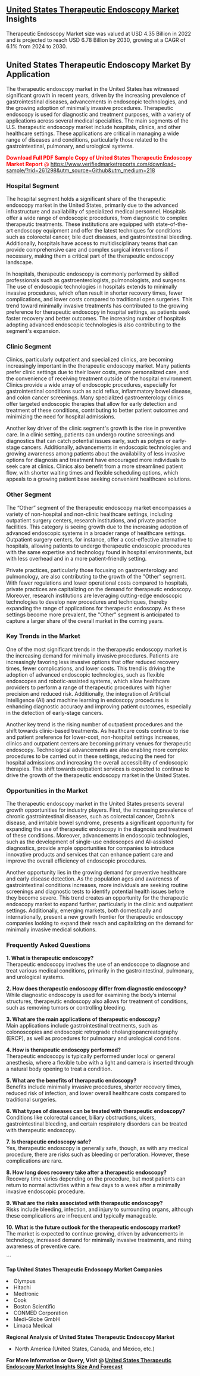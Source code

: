 <h2><a href="https://www.verifiedmarketreports.com/download-sample/?rid=261298&amp;utm_source=Github&amp;utm_medium=218" target="_blank">United States Therapeutic Endoscopy Market</a> Insights</h2><p>Therapeutic Endoscopy Market size was valued at USD 4.35 Billion in 2022 and is projected to reach USD 6.78 Billion by 2030, growing at a CAGR of 6.1% from 2024 to 2030.</p><p> <h2>United States Therapeutic Endoscopy Market By Application</h2> <p>The therapeutic endoscopy market in the United States has witnessed significant growth in recent years, driven by the increasing prevalence of gastrointestinal diseases, advancements in endoscopic technologies, and the growing adoption of minimally invasive procedures. Therapeutic endoscopy is used for diagnostic and treatment purposes, with a variety of applications across several medical specialties. The main segments of the U.S. therapeutic endoscopy market include hospitals, clinics, and other healthcare settings. These applications are critical in managing a wide range of diseases and conditions, particularly those related to the gastrointestinal, pulmonary, and urological systems.</p> <p><p><span class=""><span style="color: #ff0000;"><strong>Download Full PDF Sample Copy of United States Therapeutic Endoscopy Market Report</strong> @ </span><a href="https://www.verifiedmarketreports.com/download-sample/?rid=261298&amp;utm_source=Github&amp;utm_medium=218" target="_blank">https://www.verifiedmarketreports.com/download-sample/?rid=261298&amp;utm_source=Github&amp;utm_medium=218</a></span></p></p> <h3>Hospital Segment</h3> <p>The hospital segment holds a significant share of the therapeutic endoscopy market in the United States, primarily due to the advanced infrastructure and availability of specialized medical personnel. Hospitals offer a wide range of endoscopic procedures, from diagnostic to complex therapeutic treatments. These institutions are equipped with state-of-the-art endoscopy equipment and offer the latest techniques for conditions such as colorectal cancer, bile duct diseases, and gastrointestinal bleeding. Additionally, hospitals have access to multidisciplinary teams that can provide comprehensive care and complex surgical interventions if necessary, making them a critical part of the therapeutic endoscopy landscape.</p> <p>In hospitals, therapeutic endoscopy is commonly performed by skilled professionals such as gastroenterologists, pulmonologists, and surgeons. The use of endoscopic technologies in hospitals extends to minimally invasive procedures, which often result in shorter recovery times, fewer complications, and lower costs compared to traditional open surgeries. This trend toward minimally invasive treatments has contributed to the growing preference for therapeutic endoscopy in hospital settings, as patients seek faster recovery and better outcomes. The increasing number of hospitals adopting advanced endoscopic technologies is also contributing to the segment's expansion.</p> <h3>Clinic Segment</h3> <p>Clinics, particularly outpatient and specialized clinics, are becoming increasingly important in the therapeutic endoscopy market. Many patients prefer clinic settings due to their lower costs, more personalized care, and the convenience of receiving treatment outside of the hospital environment. Clinics provide a wide array of endoscopic procedures, especially for gastrointestinal conditions such as acid reflux, inflammatory bowel disease, and colon cancer screenings. Many specialized gastroenterology clinics offer targeted endoscopic therapies that allow for early detection and treatment of these conditions, contributing to better patient outcomes and minimizing the need for hospital admissions.</p> <p>Another key driver of the clinic segment's growth is the rise in preventive care. In a clinic setting, patients can undergo routine screenings and diagnostics that can catch potential issues early, such as polyps or early-stage cancers. Additionally, advancements in endoscopic technologies and growing awareness among patients about the availability of less invasive options for diagnosis and treatment have encouraged more individuals to seek care at clinics. Clinics also benefit from a more streamlined patient flow, with shorter waiting times and flexible scheduling options, which appeals to a growing patient base seeking convenient healthcare solutions.</p> <h3>Other Segment</h3> <p>The “Other” segment of the therapeutic endoscopy market encompasses a variety of non-hospital and non-clinic healthcare settings, including outpatient surgery centers, research institutions, and private practice facilities. This category is seeing growth due to the increasing adoption of advanced endoscopic systems in a broader range of healthcare settings. Outpatient surgery centers, for instance, offer a cost-effective alternative to hospitals, allowing patients to undergo therapeutic endoscopic procedures with the same expertise and technology found in hospital environments, but with less overhead and in a more patient-friendly setting.</p> <p>Private practices, particularly those focusing on gastroenterology and pulmonology, are also contributing to the growth of the "Other" segment. With fewer regulations and lower operational costs compared to hospitals, private practices are capitalizing on the demand for therapeutic endoscopy. Moreover, research institutions are leveraging cutting-edge endoscopic technologies to develop new procedures and techniques, thereby expanding the range of applications for therapeutic endoscopy. As these settings become more prevalent, the "Other" segment is anticipated to capture a larger share of the overall market in the coming years.</p> <h3>Key Trends in the Market</h3> <p>One of the most significant trends in the therapeutic endoscopy market is the increasing demand for minimally invasive procedures. Patients are increasingly favoring less invasive options that offer reduced recovery times, fewer complications, and lower costs. This trend is driving the adoption of advanced endoscopic technologies, such as flexible endoscopes and robotic-assisted systems, which allow healthcare providers to perform a range of therapeutic procedures with higher precision and reduced risk. Additionally, the integration of Artificial Intelligence (AI) and machine learning in endoscopy procedures is enhancing diagnostic accuracy and improving patient outcomes, especially in the detection of early-stage cancers.</p> <p>Another key trend is the rising number of outpatient procedures and the shift towards clinic-based treatments. As healthcare costs continue to rise and patient preference for lower-cost, non-hospital settings increases, clinics and outpatient centers are becoming primary venues for therapeutic endoscopy. Technological advancements are also enabling more complex procedures to be carried out in these settings, reducing the need for hospital admissions and increasing the overall accessibility of endoscopic therapies. This shift towards outpatient services is expected to continue to drive the growth of the therapeutic endoscopy market in the United States.</p> <h3>Opportunities in the Market</h3> <p>The therapeutic endoscopy market in the United States presents several growth opportunities for industry players. First, the increasing prevalence of chronic gastrointestinal diseases, such as colorectal cancer, Crohn’s disease, and irritable bowel syndrome, presents a significant opportunity for expanding the use of therapeutic endoscopy in the diagnosis and treatment of these conditions. Moreover, advancements in endoscopic technologies, such as the development of single-use endoscopes and AI-assisted diagnostics, provide ample opportunities for companies to introduce innovative products and services that can enhance patient care and improve the overall efficiency of endoscopic procedures.</p> <p>Another opportunity lies in the growing demand for preventive healthcare and early disease detection. As the population ages and awareness of gastrointestinal conditions increases, more individuals are seeking routine screenings and diagnostic tests to identify potential health issues before they become severe. This trend creates an opportunity for the therapeutic endoscopy market to expand further, particularly in the clinic and outpatient settings. Additionally, emerging markets, both domestically and internationally, present a new growth frontier for therapeutic endoscopy companies looking to expand their reach and capitalizing on the demand for minimally invasive medical solutions.</p> <h3>Frequently Asked Questions</h3> <p><b>1. What is therapeutic endoscopy?</b><br>Therapeutic endoscopy involves the use of an endoscope to diagnose and treat various medical conditions, primarily in the gastrointestinal, pulmonary, and urological systems.</p> <p><b>2. How does therapeutic endoscopy differ from diagnostic endoscopy?</b><br>While diagnostic endoscopy is used for examining the body’s internal structures, therapeutic endoscopy also allows for treatment of conditions, such as removing tumors or controlling bleeding.</p> <p><b>3. What are the main applications of therapeutic endoscopy?</b><br>Main applications include gastrointestinal treatments, such as colonoscopies and endoscopic retrograde cholangiopancreatography (ERCP), as well as procedures for pulmonary and urological conditions.</p> <p><b>4. How is therapeutic endoscopy performed?</b><br>Therapeutic endoscopy is typically performed under local or general anesthesia, where a flexible tube with a light and camera is inserted through a natural body opening to treat a condition.</p> <p><b>5. What are the benefits of therapeutic endoscopy?</b><br>Benefits include minimally invasive procedures, shorter recovery times, reduced risk of infection, and lower overall healthcare costs compared to traditional surgeries.</p> <p><b>6. What types of diseases can be treated with therapeutic endoscopy?</b><br>Conditions like colorectal cancer, biliary obstructions, ulcers, gastrointestinal bleeding, and certain respiratory disorders can be treated with therapeutic endoscopy.</p> <p><b>7. Is therapeutic endoscopy safe?</b><br>Yes, therapeutic endoscopy is generally safe, though, as with any medical procedure, there are risks such as bleeding or perforation. However, these complications are rare.</p> <p><b>8. How long does recovery take after a therapeutic endoscopy?</b><br>Recovery time varies depending on the procedure, but most patients can return to normal activities within a few days to a week after a minimally invasive endoscopic procedure.</p> <p><b>9. What are the risks associated with therapeutic endoscopy?</b><br>Risks include bleeding, infection, and injury to surrounding organs, although these complications are infrequent and typically manageable.</p> <p><b>10. What is the future outlook for the therapeutic endoscopy market?</b><br>The market is expected to continue growing, driven by advancements in technology, increased demand for minimally invasive treatments, and rising awareness of preventive care.</p> ```</p><p><strong>Top United States Therapeutic Endoscopy Market Companies</strong></p><div data-test-id=""><p><li>Olympus</li><li> Hitachi</li><li> Medtronic</li><li> Cook</li><li> Boston Scientific</li><li> CONMED Corporation</li><li> Medi-Globe GmbH</li><li> Limaca Medical</li></p><div><strong>Regional Analysis of&nbsp;United States Therapeutic Endoscopy Market</strong></div><ul><li dir="ltr"><p dir="ltr">North America&nbsp;(United States, Canada, and Mexico, etc.)</p></li></ul><p><strong>For More Information or Query, Visit @&nbsp;</strong><strong><a href="https://www.verifiedmarketreports.com/product/therapeutic-endoscopy-market/?utm_source=Github&amp;utm_medium=218" target="_blank">United States Therapeutic Endoscopy Market Insights Size And Forecast</a></strong></p></div>
